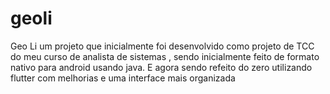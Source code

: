 # geoli

Geo Li um projeto que inicialmente foi desenvolvido como projeto de TCC 
do meu curso de analista de sistemas , sendo inicialmente feito de formato 
nativo para android usando java. E agora sendo refeito do zero utilizando flutter 
com melhorias e uma interface mais organizada
